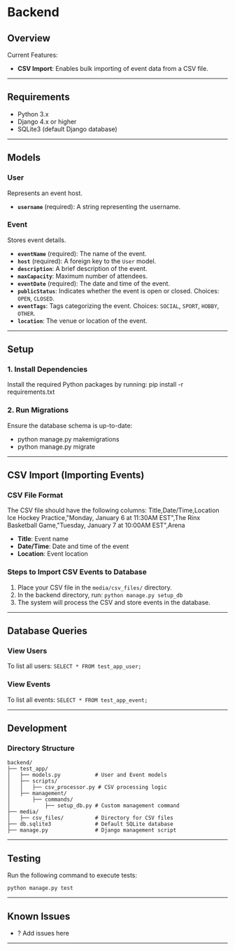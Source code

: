# Backend

## Overview
Current Features:
- **CSV Import**: Enables bulk importing of event data from a CSV file.

---

## Requirements
- Python 3.x  
- Django 4.x or higher  
- SQLite3 (default Django database)

---

## Models

### User
Represents an event host.

- **`username`** (required): A string representing the username.

### Event
Stores event details.

- **`eventName`** (required): The name of the event.  
- **`host`** (required): A foreign key to the `User` model.  
- **`description`**: A brief description of the event.  
- **`maxCapacity`**: Maximum number of attendees.  
- **`eventDate`** (required): The date and time of the event.  
- **`publicStatus`**: Indicates whether the event is open or closed. Choices: `OPEN`, `CLOSED`.  
- **`eventTags`**: Tags categorizing the event. Choices: `SOCIAL`, `SPORT`, `HOBBY`, `OTHER`.  
- **`location`**: The venue or location of the event.

---

## Setup

### 1. Install Dependencies
Install the required Python packages by running:
    pip install -r requirements.txt

### 2. Run Migrations
Ensure the database schema is up-to-date:
- python manage.py makemigrations
- python manage.py migrate

---

## CSV Import (Importing Events)

### CSV File Format
The CSV file should have the following columns:
    Title,Date/Time,Location
    Ice Hockey Practice,"Monday, January 6 at 11:30AM EST",The Rinx
    Basketball Game,"Tuesday, January 7 at 10:00AM EST",Arena

- **Title**: Event name  
- **Date/Time**: Date and time of the event  
- **Location**: Event location

### Steps to Import CSV Events to Database
1. Place your CSV file in the `media/csv_files/` directory.  
2. In the backend directory, run:
    ```python manage.py setup_db```
3. The system will process the CSV and store events in the database.

---

## Database Queries

### View Users
To list all users:
```SELECT * FROM test_app_user;```

### View Events
To list all events:
```SELECT * FROM test_app_event;```

---

## Development

### Directory Structure
    backend/
    ├── test_app/
    │   ├── models.py           # User and Event models
    │   ├── scripts/
    │   │   ├── csv_processor.py # CSV processing logic
    │   ├── management/
    │       ├── commands/
    │           ├── setup_db.py # Custom management command
    ├── media/
    │   ├── csv_files/          # Directory for CSV files
    ├── db.sqlite3              # Default SQLite database
    ├── manage.py               # Django management script

---

## Testing
Run the following command to execute tests:
```
python manage.py test
```

---

## Known Issues
- ? Add issues here
---

